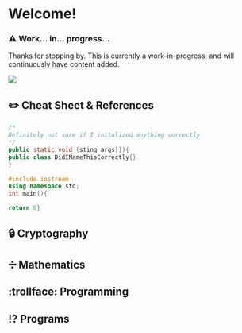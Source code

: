 # Welcome!

### :warning: Work... in... progress...
Thanks for stopping by. This is currently a work-in-progress, and will continuously have content added.

<img src="https://badgen.net/badge/:subject/:status/:color?icon=github">


## :pencil2: Cheat Sheet & References
```Java
/*
Definitely not sure if I initalized anything correctly
*/
public static void (sting args[]){
public class DidINameThisCorrectly{}
}

```

```C++
#include iostream
using namespace std;
int main(){

return 0}

```

## :lock: Cryptography


## :heavy_division_sign: Mathematics


## :trollface: Programming


## :interrobang: Programs


